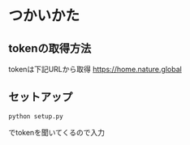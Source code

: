 # つかいかた

## tokenの取得方法

tokenは下記URLから取得
https://home.nature.global


## セットアップ

```
python setup.py
```
でtokenを聞いてくるので入力
